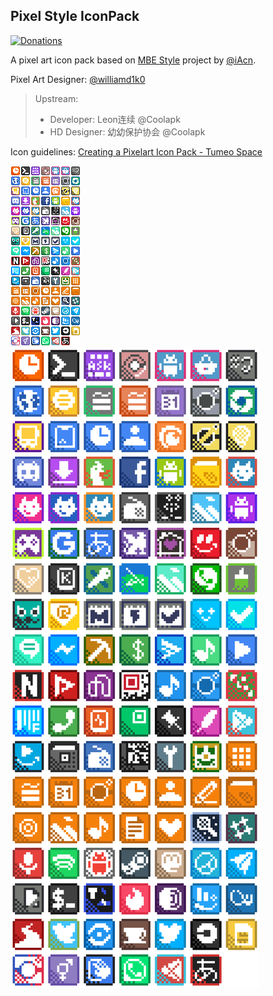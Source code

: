 ## Pixel Style IconPack

[![Donations](https://img.shields.io/badge/Donations-USD%2FBRL%2FBTC%2FBCH-%238571aa?style=flat-square)](https://tumeo.space/donations/)

A pixel art icon pack based on [MBE Style](https://github.com/iAcn/MBEStyle) project by [@iAcn](https://github.com/iAcn/).

Pixel Art Designer: [@williamd1k0](https://github.com/williamd1k0/)

> Upstream:
> - Developer: Leon连续 @Coolapk
> - HD Designer: 幼幼保护协会 @Coolapk


Icon guidelines: [Creating a Pixelart Icon Pack - Tumeo Space](https://tumeo.space/blogs/2019/03/11/pixelart-icons/)

![All icons](assets/dev/all.png)
![All icons upscale](assets/dev/all-xxl.png)
